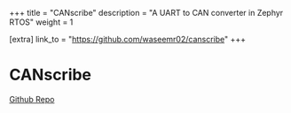 +++
title = "CANscribe"
description = "A UART to CAN converter in Zephyr RTOS" 
weight = 1

[extra]
link_to = "https://github.com/waseemr02/canscribe"
+++
# CANscribe
[Github Repo](https://github.com/waseemr02/canscribe)